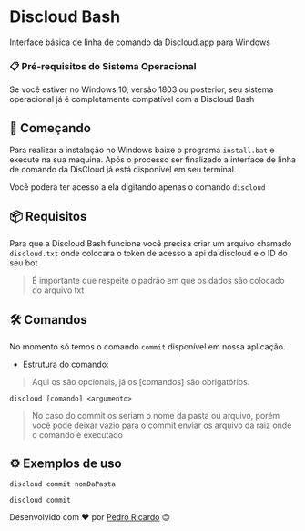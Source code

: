 # Discloud Bash
Interface básica de linha de comando da Discloud.app para Windows
 
 
### 📋 Pré-requisitos do Sistema Operacional
 
Se você estiver no Windows 10, versão 1803 ou posterior, seu sistema operacional já é completamente compatível com a Discloud Bash
 
## 🚀 Começando
Para realizar a instalação no Windows baixe o programa `install.bat` e execute na sua maquina.
Após o processo ser finalizado a interface de linha de comando da DisCloud já está disponível em seu terminal.
 
Você podera ter acesso a ela digitando apenas o comando `discloud`
 
 
 
## 📦 Requisitos
 
Para que a Discloud Bash funcione você precisa criar um arquivo chamado `discloud.txt` onde colocara o token de acesso a api da discloud e o ID do seu bot
> É importante que respeite o padrão em que os dados são colocado do arquivo txt
 

 
## 🛠️ Comandos
 
No momento só temos o comando `commit` disponível em nossa aplicação.
 
- Estrutura do comando:
 
> Aqui os <argumentos> são opcionais, já os [comandos] são obrigatórios.
 
```
discloud [comando] <argumento>
```
> No caso do commit os <argumentos> seriam o nome da pasta ou arquivo, porém você pode deixar vazio para o commit enviar os arquivo da raiz onde o comando é executado
 
 
## ⚙️ Exemplos de uso
 
```
discloud commit nomDaPasta

discloud commit
```










Desenvolvido com ❤️ por [Pedro Ricardo](https://discloud.app) 😊